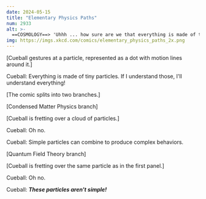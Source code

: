 ```yaml
---
date: 2024-05-15
title: "Elementary Physics Paths"
num: 2933
alt: >-
  ==COSMOLOGY==> 'Uhhh ... how sure are we that everything is made of these?'
img: https://imgs.xkcd.com/comics/elementary_physics_paths_2x.png
---
```

[Cueball gestures at a particle, represented as a dot with motion lines around it.]

Cueball: Everything is made of tiny particles. If I understand those, I'll understand everything!

[The comic splits into two branches.]

[Condensed Matter Physics branch]

[Cueball is fretting over a cloud of particles.]

Cueball: Oh no.

Cueball: Simple particles can combine to produce complex behaviors.

[Quantum Field Theory branch]

[Cueball is fretting over the same particle as in the first panel.]

Cueball: Oh no.

Cueball: ***These particles aren't simple!***